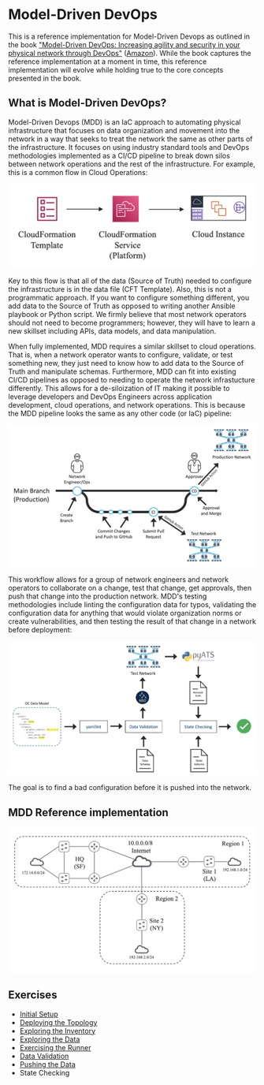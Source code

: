 # Model-Driven DevOps
This is a reference implementation for Model-Driven Devops as outlined in the book ["Model-Driven DevOps: Increasing agility and security in your physical network through DevOps"](https://www.informit.com/store/model-driven-devops-increasing-agility-and-security-9780137644674) ([Amazon](https://www.amazon.com/Model-driven-Devops-Increasing-Security-Physical/dp/0137644671/ref=sr_1_1?crid=1X8MTIAXRKLMI&keywords=model-driven+devops&qid=1650992113&sprefix=model-driven+devop%2Caps%2C202&sr=8-1)).  While the book captures the reference implementation at a moment in time, this reference implementation will evolve while holding true to the core concepts presented in the book.

## What is Model-Driven DevOps?
Model-Driven Devops (MDD) is an IaC approach to automating physical infrastructure that focuses on data organization and movement into the network in a way that seeks to treat the network the same as other parts of the infrastructure.  It focuses on using industry standard tools and DevOps methodologies implemented as a CI/CD pipeline to break down silos between network operations and the rest of the infrastructure.  For example, this is a common flow in Cloud Operations:

![Cloud Ops Flow](exercises/cloud_ops_flow.png?raw=true "Cloud Ops Flow")

Key to this flow is that all of the data (Source of Truth) needed to configure the infrastructure is in the data file (CFT Template).  Also, this is not a programmatic approach.  If you want to configure something different, you add data to the Source of Truth as opposed to writing another Ansible playbook or Python script.  We firmly believe that most network operators should not need to become programmers; however, they will have to learn a new skillset including APIs, data models, and data manipulation.

When fully implemented, MDD requires a similar skillset to cloud operations.  That is, when a network operator wants to configure, validate, or test something new, they just need to know how to add data to the Source of Truth and manipulate schemas.  Furthermore, MDD can fit into existing CI/CD pipelines as opposed to needing to operate the network infrastucture differently.  This allows for a de-siloization of IT making it possible to leverage developers and DevOps Engineers across application development, cloud operations, and network operations.  This is because the MDD pipeline looks the same as any other code (or IaC) pipeline:

![MDD Branch Flow](exercises/mdd_branching.png?raw=true "MDD Branch Flow")

This workflow allows for a group of network engineers and network operators to collaborate on a change, test that change, get approvals, then push that change into the production network.  MDD's testing methodologies include linting the configuration data for typos, validating the configuration data for anything that would violate organization norms or create vulnerabilities, and then testing the result of that change in a network before deployment:

![MDD CI Flow](exercises/mdd_ci_flow.png?raw=true "MDD CI Flow")

The goal is to find a bad configuration before it is pushed into the network.

## MDD Reference implementation

![MDD Reference Topology](exercises/mdd_topo.png?raw=true "MDD Reference Topology")

## Exercises
* [Initial Setup](exercises/initial-setup.md)
* [Deploying the Topology](exercises/deploy-topology.md)
* [Exploring the Inventory](exercises/explore-inventory.md)
* [Exploring the Data](exercises/explore-data.md)
* [Exercising the Runner](exercises/explore-runner.md)
* [Data Validation](exercises/data-validation.md)
* [Pushing the Data](exercises/push-data.md)
* State Checking
